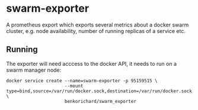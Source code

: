 # swarm-exporter

A prometheus export which exports several metrics about a docker swarm cluster, e.g. node availability, number of running replicas of a service etc.

## Running

The exporter will need acccess to the docker API, it needs to run on a swarm manager node:
```shell
docker service create --name=swarm-exporter -p 95159515 \
                      --mount type=bind,source=/var/run/docker.sock,destination=/var/run/docker.sock \
                      benkorichard/swarm_exporter
``` 
